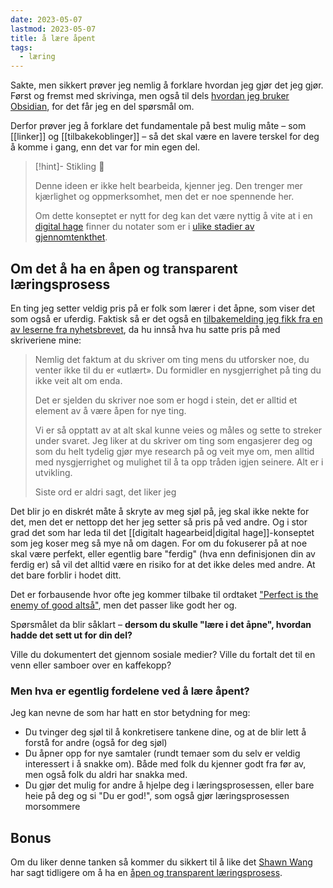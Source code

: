 ```yaml
---
date: 2023-05-07
lastmod: 2023-05-07
title: å lære åpent
tags:
  - læring
---
```

Sakte, men sikkert prøver jeg nemlig å forklare hvordan jeg gjør det jeg gjør. Først og fremst med skrivinga, men også til dels [hvordan jeg bruker Obsidian](obsidian.md), for det får jeg en del spørsmål om.

Derfor prøver jeg å forklare det fundamentale på best mulig måte – som [[linker]] og [[tilbakekoblinger]] – så det skal være en lavere terskel for deg å komme i gang, enn det var for min egen del.

> [!hint]- Stikling 🌿
>
> Denne ideen er ikke helt bearbeida, kjenner jeg. Den trenger mer kjærlighet og oppmerksomhet, men det er noe spennende her.
> 
> Om dette konseptet er nytt for deg kan det være nyttig å vite at i en [digital hage](digitalt%20hagearbeid.md) finner du notater som er i [ulike stadier av gjennomtenkthet](stadier%20av%20gjennomtenkthet.md).

## Om det å ha en åpen og transparent læringsprosess

En ting jeg setter veldig pris på er folk som lærer i det åpne, som viser det som også er uferdig. Faktisk så er det også en [tilbakemelding jeg fikk fra en av leserne fra nyhetsbrevet](content/hva%20andre%20mener%20om%20det%20jeg%20skriver.md), da hu innså hva hu satte pris på med skriveriene mine:

> Nemlig det faktum at du skriver om ting mens du utforsker noe, du venter ikke til du er «utlært». Du formidler en nysgjerrighet på ting du ikke veit alt om enda.
> 
> Det er sjelden du skriver noe som er hogd i stein, det er alltid et element av å være åpen for nye ting.
> 
> Vi er så opptatt av at alt skal kunne veies og måles og sette to streker under svaret. Jeg liker at du skriver om ting som engasjerer deg og som du helt tydelig gjør mye research på og veit mye om, men alltid med nysgjerrighet og mulighet til å ta opp tråden igjen seinere. Alt er i utvikling.
> 
> Siste ord er aldri sagt, det liker jeg

Det blir jo en diskrét måte å skryte av meg sjøl på, jeg skal ikke nekte for det, men det er nettopp det her jeg setter så pris på ved andre. Og i stor grad det som har leda til det [[digitalt hagearbeid|digital hage]]-konseptet som jeg koser meg så mye nå om dagen. For om du fokuserer på at noe skal være perfekt, eller egentlig bare "ferdig" (hva enn definisjonen din av ferdig er) så vil det alltid være en risiko for at det ikke deles med andre. At det bare forblir i hodet ditt.

Det er forbausende hvor ofte jeg kommer tilbake til ordtaket ["Perfect is the enemy of good altså"](content/det%20er%20noe%20feil%20med%20hvordan%20vi%20leser%20bøker.md), men det passer like godt her og.

Spørsmålet da blir såklart – **dersom du skulle "lære i det åpne", hvordan hadde det sett ut for din del?**

Ville du dokumentert det gjennom sosiale medier? Ville du fortalt det til en venn eller samboer over en kaffekopp?

### Men hva er egentlig fordelene ved å lære åpent?

Jeg kan nevne de som har hatt en stor betydning for meg:

-   Du tvinger deg sjøl til å konkretisere tankene dine, og at de blir lett å forstå for andre (også for deg sjøl)
-   Du åpner opp for nye samtaler (rundt temaer som du selv er veldig interessert i å snakke om). Både med folk du kjenner godt fra før av, men også folk du aldri har snakka med.
-   Du gjør det mulig for andre å hjelpe deg i læringsprosessen, eller bare heie på deg og si "Du er god!", som også gjør læringsprosessen morsommere

## Bonus

Om du liker denne tanken så kommer du sikkert til å like det [Shawn Wang](https://www.swyx.io/) har sagt tidligere om å ha en [åpen og transparent læringsprosess](https://www.swyx.io/learn-in-public).

